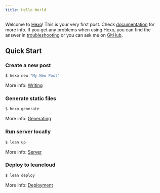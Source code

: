 ```yaml
---
title: Hello World
---
```

Welcome to [Hexo](https://hexo.io/)! This is your very first post. Check [documentation](https://hexo.io/docs/) for more info. If you get any problems when using Hexo, you can find the answer in [troubleshooting](https://hexo.io/docs/troubleshooting.html) or you can ask me on [GitHub](https://github.com/hexojs/hexo/issues).

## Quick Start

### Create a new post

``` bash
$ hexo new "My New Post"
```

More info: [Writing](https://hexo.io/docs/writing.html)

### Generate static files

``` bash
$ hexo generate
```

More info: [Generating](https://hexo.io/docs/generating.html)

### Run server locally

``` bash
$ lean up
```

More info: [Server](https://leancloud.cn/docs/leanengine_cli.html#hash809465600)

### Deploy to leancloud

``` bash
$ lean deploy
```

More info: [Deployment](https://leancloud.cn/docs/leanengine_cli.html#hash1182602)
